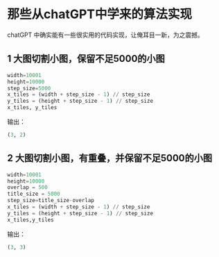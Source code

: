 # 那些从chatGPT中学来的算法实现
chatGPT 中确实能有一些很实用的代码实现，让俺耳目一新，为之震撼。
## 1 大图切割小图，保留不足5000的小图
```python
width=10001
height=10000
step_size=5000
x_tiles = (width + step_size - 1) // step_size
y_tiles = (height + step_size - 1) // step_size
x_tiles, y_tiles
```
输出：
```python
(3, 2)
```
## 2 大图切割小图，有重叠，并保留不足5000的小图
```python
width=10001
height=10000
overlap = 500
title_size = 5000
step_size=title_size-overlap
x_tiles = (width + step_size - 1) // step_size
y_tiles = (height + step_size - 1) // step_size
x_tiles,y_tiles
```
输出：
```python
(3, 3)
```
